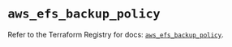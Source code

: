 # `aws_efs_backup_policy`

Refer to the Terraform Registry for docs: [`aws_efs_backup_policy`](https://registry.terraform.io/providers/hashicorp/aws/6.11.0/docs/resources/efs_backup_policy).

